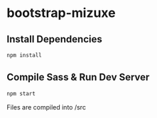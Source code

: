 # bootstrap-mizuxe

## Install Dependencies

```bash
npm install 
```

## Compile Sass & Run Dev Server

```bash
npm start
```

Files are compiled into /src
